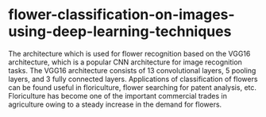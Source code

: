 # flower-classification-on-images-using-deep-learning-techniques
The architecture which is used for flower recognition based on the VGG16 architecture, which is a popular CNN architecture for image recognition tasks. The VGG16 architecture consists of 13 convolutional layers, 5 pooling layers, and 3 fully connected layers.
Applications of classification of flowers can be found useful in floriculture, flower searching for patent analysis, etc. Floriculture has become one of the important commercial trades in agriculture owing to a steady increase in the demand for flowers.
